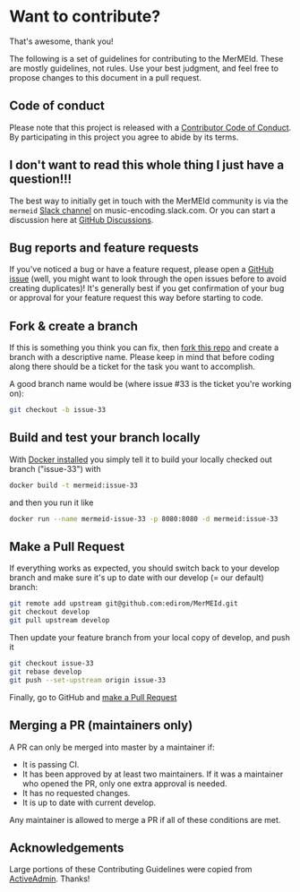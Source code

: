 # Want to contribute?

That's awesome, thank you!

The following is a set of guidelines for contributing to the MerMEId. These are mostly guidelines, not rules. Use your best judgment, and feel free to propose changes to this document in a pull request.


## Code of conduct

Please note that this project is released with a [Contributor Code of Conduct]. By participating in this project you agree to abide by its terms.


## I don't want to read this whole thing I just have a question!!!

The best way to initially get in touch with the MerMEId community is via the `mermeid` [Slack channel] on music-encoding.slack.com.
Or you can start a discussion here at [GitHub Discussions].


## Bug reports and feature requests

If you've noticed a bug or have a feature request, please open a [GitHub issue] (well, you might want to look through the open issues before to avoid creating duplicates)! It's generally best if you get confirmation of your bug or approval for your feature request this way before starting to code.


## Fork & create a branch

If this is something you think you can fix, then [fork this repo] and create
a branch with a descriptive name. Please keep in mind that before coding along there should be a ticket for the task you want to accomplish.

A good branch name would be (where issue #33 is the ticket you're working on):

```sh
git checkout -b issue-33
```

## Build and test your branch locally

With [Docker installed] you simply tell it to build your locally checked out branch ("issue-33") with

```sh
docker build -t mermeid:issue-33
```

and then you run it like 

```sh
docker run --name mermeid-issue-33 -p 8080:8080 -d mermeid:issue-33
```

## Make a Pull Request

If everything works as expected, you should switch back to your develop branch and make sure it's up to date with our develop (= our default) branch:
```sh
git remote add upstream git@github.com:edirom/MerMEId.git
git checkout develop
git pull upstream develop
```

Then update your feature branch from your local copy of develop, and push it

```sh
git checkout issue-33
git rebase develop
git push --set-upstream origin issue-33
```

Finally, go to GitHub and [make a Pull Request]

## Merging a PR (maintainers only)

A PR can only be merged into master by a maintainer if:

* It is passing CI.
* It has been approved by at least two maintainers. If it was a maintainer who opened the PR, only one extra approval is needed.
* It has no requested changes.
* It is up to date with current develop.

Any maintainer is allowed to merge a PR if all of these conditions are
met.


## Acknowledgements

Large portions of these Contributing Guidelines were copied from [ActiveAdmin]. Thanks!

[Contributor Code of Conduct]: CODE_OF_CONDUCT.md
[Slack channel]: https://join.slack.com/t/music-encoding/shared_invite/zt-4zgx6zbq-2jEjDiUT7ym3dygTaY8C0g 
[GitHub Discussions]: https://github.com/Edirom/MerMEId/discussions
[GitHub issue]: https://github.com/Edirom/MerMEId/issues/new
[fork this repo]: https://help.github.com/articles/fork-a-repo
[Docker installed]: https://docs.docker.com/get-docker/
[make a pull request]: https://help.github.com/articles/creating-a-pull-request
[ActiveAdmin]: https://github.com/activeadmin/activeadmin/blob/HEAD/CONTRIBUTING.md
